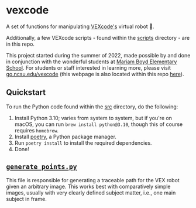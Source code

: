 # vexcode

A set of functions for manipulating [VEXcode's](https://vr.vex.com) virtual robot 🤖.

Additionally, a few VEXcode scripts - found within the [scripts](scripts/) directory -
are in this repo.

This project started during the summer of 2022, made possible by and done in conjunction
with the wonderful students at
[Mariam Boyd Elementary School](https://www.warrenk12nc.org/o/mbes). For students or
staff interested in learning more, please visit
[go.ncsu.edu/vexcode](https://go.ncsu.edu/vexcode) (this webpage is also located within
this repo [here](web/index.html)).

## Quickstart

To run the Python code found within the [src](src/) directory, do the following:

1. Install Python 3.10; varies from system to system, but if you're on macOS, you can
   run `brew install python@3.10`, though this of course requires `homebrew`.
2. Install [poetry](https://python-poetry.org/), a Python package manager.
3. Run `poetry install` to install the required dependencies.
4. Done!

## [`generate_points.py`](src/generate_points.py)

This file is responsible for generating a traceable path for the VEX robot given an
arbitrary image. This works best with comparatively simple images, usually with very
clearly defined subject matter, i.e., one main subject in frame.

